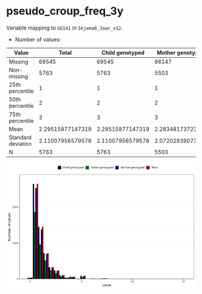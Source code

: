 # pseudo_croup_freq_3y
Variable mapping to `GG141` in `Skjema6_3aar_v12`.
- Number of values:

| Value | Total | Child genotyped | Mother genotyped | Father genotyped |
| ----- | ----- | --------------- | ---------------- | ---------------- |
| Missing | 69545 | 69545 | 66147 | 46079 |
| Non-missing | 5763 | 5763 | 5503 | 4005 |
| 25th percentile | 1 | 1 | 1 | 1 |
| 50th percentile | 2 | 2 | 2 | 2 |
| 75th percentile | 3 | 3 | 3 | 3 |
| Mean | 2.29515877147319 | 2.29515877147319 | 2.28348173723424 | 2.29213483146067 |
| Standard deviation | 2.11007956579578 | 2.11007956579578 | 2.07202939073234 | 2.15902505141212 |
| N | 5763 | 5763 | 5503 | 4005 |



![](pseudo_croup_freq_3y_n.png)



